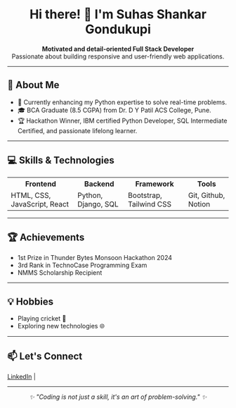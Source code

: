 <h1 align="center">Hi there! 👋 I'm Suhas Shankar Gondukupi</h1>

<p align="center">
  <strong>Motivated and detail-oriented Full Stack Developer</strong> <br>
  Passionate about building responsive and user-friendly web applications.
</p>

---

<h2>🚀 About Me</h2>
<ul>
  <li>🌱 Currently enhancing my Python expertise to solve real-time problems.</li>
  <li>🎓 BCA Graduate (8.5 CGPA) from Dr. D Y Patil ACS College, Pune.</li>
  <li>🏆 Hackathon Winner, IBM certified Python Developer, SQL Intermediate Certified, and passionate lifelong learner.</li>
</ul>

---

<h2>💻 Skills & Technologies</h2>
<table>
  <tr>
    <th>Frontend</th>
    <th>Backend</th>
    <th>Framework</th>
    <th>Tools</th>
  </tr>
  <tr>
    <td>HTML, CSS, JavaScript, React</td>
    <td>Python, Django, SQL</td>
    <td>Bootstrap, Tailwind CSS</td>
    <td>Git, Github, Notion</td>
  </tr>
</table>

---



<h2>🏆 Achievements</h2>
<ul>
  <li>1st Prize in Thunder Bytes Monsoon Hackathon 2024</li>
  <li>3rd Rank in TechnoCase Programming Exam</li>
  <li>NMMS Scholarship Recipient</li>
</ul>

---

<h2>💡 Hobbies</h2>
<ul>
  <li>Playing cricket 🏏</li>
  <li>Exploring new technologies 🌐</li>
</ul>

---

<h2>📫 Let's Connect</h2>
<p>
  <a href="www.linkedin.com/in/suhas8838">LinkedIn</a> | 
  
</p>

<hr>

<p align="center"><em>✨ "Coding is not just a skill, it's an art of problem-solving." ✨</em></p>
